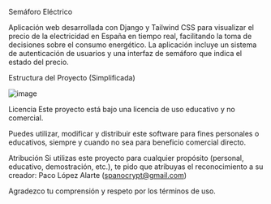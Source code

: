 Semáforo Eléctrico

Aplicación web desarrollada con Django y Tailwind CSS para visualizar el precio de la electricidad en España en tiempo real, facilitando la toma de decisiones sobre el consumo energético. La aplicación incluye un sistema de autenticación de usuarios y una interfaz de semáforo que indica el estado del precio.

Estructura del Proyecto (Simplificada)

![image](https://github.com/user-attachments/assets/bfe0906f-9503-40d5-8467-6bc5b3d6a4f7)


Licencia
Este proyecto está bajo una licencia de uso educativo y no comercial.

Puedes utilizar, modificar y distribuir este software para fines personales o educativos, siempre y cuando no sea para beneficio comercial directo.

Atribución
Si utilizas este proyecto para cualquier propósito (personal, educativo, demostración, etc.), te pido que atribuyas el reconocimiento a su creador:
Paco López Alarte (spanocrypt@gmail.com)

Agradezco tu comprensión y respeto por los términos de uso.
